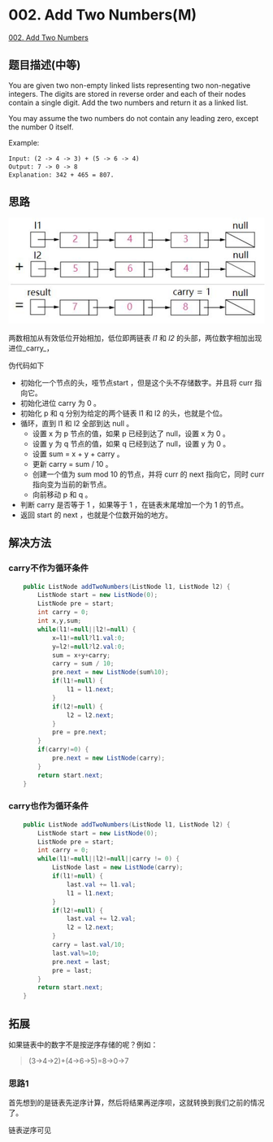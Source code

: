 # 002. Add Two Numbers\(M\)

[002. Add Two Numbers](https://leetcode-cn.com/problems/add-two-numbers/)

## 题目描述\(中等\)

You are given two non-empty linked lists representing two non-negative integers. The digits are stored in reverse order and each of their nodes contain a single digit. Add the two numbers and return it as a linked list.

You may assume the two numbers do not contain any leading zero, except the number 0 itself.

Example:

```
Input: (2 -> 4 -> 3) + (5 -> 6 -> 4)
Output: 7 -> 0 -> 8
Explanation: 342 + 465 = 807.
```

## 思路



![](/assets/001-100/002-solution-1.png)

两数相加从有效低位开始相加，低位即两链表 _l1_ 和 _l2_ 的头部，两位数字相加出现进位_carry_，

伪代码如下

* 初始化一个节点的头，哑节点start ，但是这个头不存储数字。并且将 curr 指向它。
* 初始化进位 carry 为 0 。
* 初始化 p 和 q 分别为给定的两个链表 l1 和 l2 的头，也就是个位。
* 循环，直到 l1 和 l2 全部到达 null 。
  * 设置 x 为 p 节点的值，如果 p 已经到达了 null，设置 x 为 0 。
  * 设置 y 为 q 节点的值，如果 q 已经到达了 null，设置 y 为 0 。
  * 设置 sum = x + y + carry 。
  * 更新 carry = sum / 10 。
  * 创建一个值为 sum mod 10 的节点，并将 curr 的 next 指向它，同时 curr 指向变为当前的新节点。
  * 向前移动 p 和 q 。
* 判断 carry 是否等于 1 ，如果等于 1 ，在链表末尾增加一个为 1 的节点。
* 返回 start 的 next ，也就是个位数开始的地方。

## 解决方法

### carry不作为循环条件

```java
    public ListNode addTwoNumbers(ListNode l1, ListNode l2) {
        ListNode start = new ListNode(0);
        ListNode pre = start;
        int carry = 0;
        int x,y,sum;
        while(l1!=null||l2!=null) {
            x=l1!=null?l1.val:0;
            y=l2!=null?l2.val:0;
            sum = x+y+carry;
            carry = sum / 10;
            pre.next = new ListNode(sum%10);
            if(l1!=null) {
                l1 = l1.next;
            }
            if(l2!=null) {
                l2 = l2.next;
            }
            pre = pre.next;
        }
        if(carry!=0) {
            pre.next = new ListNode(carry);
        }
        return start.next;
    }
```

### carry也作为循环条件

```java
    public ListNode addTwoNumbers(ListNode l1, ListNode l2) {
        ListNode start = new ListNode(0);
        ListNode pre = start;
        int carry = 0;
        while(l1!=null||l2!=null||carry != 0) {
            ListNode last = new ListNode(carry);
            if(l1!=null) {
                last.val += l1.val;
                l1 = l1.next;
            }
            if(l2!=null) {
                last.val += l2.val;
                l2 = l2.next;
            }
            carry = last.val/10;
            last.val%=10;
            pre.next = last;
            pre = last;
        }
        return start.next;
    }
```

## 拓展

如果链表中的数字不是按逆序存储的呢？例如：

> (3→4→2)+(4→6→5)=8→0→7

### 思路1

首先想到的是链表先逆序计算，然后将结果再逆序呗，这就转换到我们之前的情况了。

链表逆序可见

